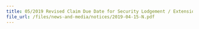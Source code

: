 ```yaml
---
title: 05/2019 Revised Claim Due Date for Security Lodgement / Extension 
file_url: /files/news-and-media/notices/2019-04-15-N.pdf
---
```

